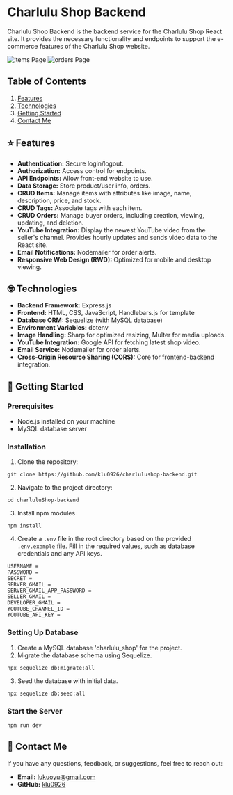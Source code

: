 # Charlulu Shop Backend

Charlulu Shop Backend is the backend service for the Charlulu Shop React site. It provides the necessary functionality and endpoints to support the e-commerce features of the Charlulu Shop website.


![items Page](https://charlulu-shop-546c2a4689b9.herokuapp.com/readme/readme-items.png)
![orders Page](https://charlulu-shop-546c2a4689b9.herokuapp.com/readme/readme-orders.png)


## Table of Contents

1. [Features](#-features)
2. [Technologies](#-technologies)
3. [Getting Started](#-getting-started)
4. [Contact Me](#-contact-me)


## ⭐️ Features

- **Authentication:** Secure login/logout.
- **Authorization:** Access control for endpoints.
- **API Endpoints:** Allow front-end website to use.
- **Data Storage:** Store product/user info, orders.
- **CRUD Items:** Manage items with attributes like image, name, description, price, and stock.
- **CRUD Tags:** Associate tags with each item.
- **CRUD Orders:** Manage buyer orders, including creation, viewing, updating, and deletion.
- **YouTube Integration:** Display the newest YouTube video from the seller's channel. Provides hourly updates and sends video data to the React site.
- **Email Notifications:** Nodemailer for order alerts.
- **Responsive Web Design (RWD):** Optimized for mobile and desktop viewing.


## 🤓 Technologies

- **Backend Framework:** Express.js
- **Frontend:** HTML, CSS, JavaScript, Handlebars.js for template
- **Database ORM:** Sequelize (with MySQL database)
- **Environment Variables:** dotenv
- **Image Handling:** Sharp for optimized resizing, Multer for media uploads.
- **YouTube Integration:** Google API for fetching latest shop video.
- **Email Service:** Nodemailer for order alerts.
- **Cross-Origin Resource Sharing (CORS):** Core for frontend-backend integration.


## 🚀 Getting Started

### Prerequisites

- Node.js installed on your machine
- MySQL database server

### Installation

1. Clone the repository:
```
git clone https://github.com/klu0926/charlulushop-backend.git
```

2. Navigate to the project directory:
```
cd charluluShop-backend
```

3. Install npm modules
```
npm install
```
4. Create a `.env` file in the root directory based on the provided `.env.example` file. Fill in the required values, such as database credentials and any API keys.
```
USERNAME = 
PASSWORD = 
SECRET = 
SERVER_GMAIL = 
SERVER_GMAIL_APP_PASSWORD = 
SELLER_GMAIL = 
DEVELOPER_GMAIL = 
YOUTUBE_CHANNEL_ID = 
YOUTUBE_API_KEY = 
```

### Setting Up Database
1. Create a MySQL database 'charlulu_shop' for the project.
2. Migrate the database schema using Sequelize.
```
npx sequelize db:migrate:all
```
3. Seed the database with initial data.
```
npx sequelize db:seed:all
```

### Start the Server
```
npm run dev
```

## 👋 Contact Me
If you have any questions, feedback, or suggestions, feel free to reach out:

- **Email:** [lukuoyu@gmail.com](mailto:your.email@example.com)
- **GitHub:** [klu0926](https://github.com/klu0926)